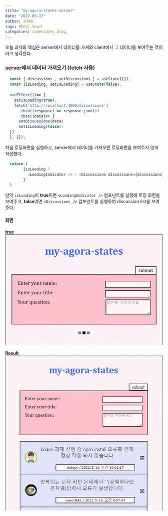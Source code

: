 ```yaml
---
title: "my-agora-states-server"
date: "2022-08-17"
author: 김예린
tags: 블로그 react
categories: codestates blog
---
```


오늘 과제의 핵심은 server에서 데이터를 가져와 client에서 그 데이터를 보여주는 것이라고 생각한다. 

### server에서 데이터 가져오기 (fetch 사용)

```js
  const [ discussions , setDiscussions ] = useState([]);
  const [isLoading, setIsLoading] = useState(false);

  useEffect(()=> {
    setIsLoading(true);
    fetch('http://localhost:4000/discussions')
      .then((response) => response.json())
      .then((data)=> {
      setDiscussions(data)
      setIsLoading(false);
  })
  }, []);
```
처음 로딩화면을 실행하고, server에서 데이터를 가져오면 로딩화면을 보여주지 않게 작성했다.

```js
  return (
        {isLoading ? 
          <LoadingIndicator /> : <Discussions discussions={discussions}/> 
        }
  )
```

만약 `isLoading`이 **true**이면 `<LoadingIndicator />` 컴포넌트를 실행해 로딩 화면을 보여주고, **false**이면  `<Discussions />` 컴포넌트를 실행하여 discussion list를 보여준다.

#### 화면

**true**
![Chinese Salty Egg](./loading_agora.gif)

**Result**
![Chinese Salty Egg](./discussion.gif)
